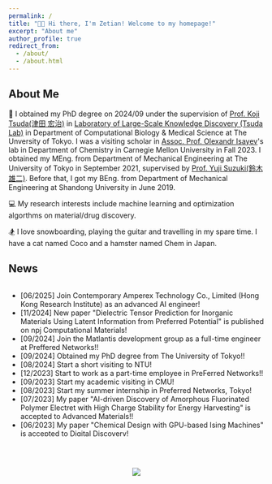 ```yaml
---
permalink: /
title: "👋🏻 Hi there, I'm Zetian! Welcome to my homepage!"
excerpt: "About me"
author_profile: true
redirect_from: 
  - /about/
  - /about.html
---
```


## About Me

🏫 I obtained my PhD degree on 2024/09 under the supervision of [Prof. Koji Tsuda(津田 宏治)](https://scholar.google.com/citations?user=HvVqBmkAAAAJ&hl=en) in [Laboratory of Large-Scale Knowledge Discovery (Tsuda Lab)](https://www.tsudalab.org/en/) in Department of Computational Biology & Medical Science at The Unversity of Tokyo. I was a visiting scholar in [Assoc. Prof. Olexandr Isayev](https://scholar.google.com/citations?user=7ICaR4EAAAAJ&hl=en)'s lab in Department of Chemistry in Carnegie Mellon University in Fall 2023. I obtained my MEng. from Department of Mechanical Engineering at The University of Tokyo in September 2021, supervised by [Prof. Yuji Suzuki(鈴木 雄二)](http://www.mesl.t.u-tokyo.ac.jp/users/ysuzuki/). Before that, I got my BEng. from Department of Mechanical Engineering at Shandong University in June 2019.

<!-- <div align="right">
  <img  width="200" src="/images/coco.jpg">
  <center>Coco!!</center>
</div> -->
💻 My research interests include machine learning and optimization algorthms on material/drug discovery.

🏂 I love snowboarding, playing the guitar and travelling in my spare time. I have a cat named Coco and a hamster named Chem in Japan.

## News

<div style="height: 300px; overflow: auto;">
  <ul>
    <li>[06/2025] Join Contemporary Amperex Technology Co., Limited (Hong Kong Research Institute) as an advanced AI engineer!</li>
    <li>[11/2024] New paper "Dielectric Tensor Prediction for Inorganic Materials Using Latent Information from Preferred Potential" is published on npj Computational Materials! </li>
    <li>[09/2024] Join the Matlantis development group as a full-time engineer at Preffered Networks!!</li>
    <li>[09/2024] Obtained my PhD degree from The University of Tokyo!!</li>
    <li>[08/2024] Start a short visiting to NTU!</li>
    <li>[12/2023] Start to work as a part-time employee in PreFerred Networks!!</li>
    <li>[09/2023] Start my academic visiting in CMU!</li>
    <li>[08/2023] Start my summer internship in Preferred Networks, Tokyo!</li>
    <li>[07/2023] My paper "AI-driven Discovery of Amorphous Fluorinated Polymer Electret with High Charge Stability for Energy Harvesting" is accepted to Advanced Materials!!</li>
    <li>[06/2023] My paper "Chemical Design with GPU-based Ising Machines" is accepted to Digital Discovery!</li>
  </ul>
</div>


<br/><br/>

<center><a href='https://clustrmaps.com/site/1bx9c'  title='Visit tracker'><img src='//clustrmaps.com/map_v2.png?cl=6dc8ed&w=360&t=tt&d=i0zjqmRpUxltptYkoIylkMNze_2JWFqKszK7wGhl9cQ&co=ffffff&ct=808080'/></a><center>